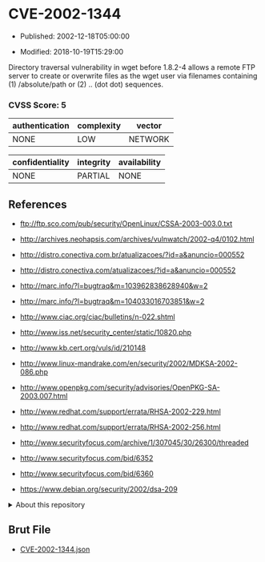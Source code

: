 # CVE-2002-1344

- Published: 2002-12-18T05:00:00

- Modified: 2018-10-19T15:29:00

Directory traversal vulnerability in wget before 1.8.2-4 allows a remote FTP server to create or overwrite files as the wget user via filenames containing (1) /absolute/path or (2) .. (dot dot) sequences.

### CVSS Score: **5**

| authentication | complexity | vector |
| --- | --- | --- |
| NONE | LOW | NETWORK |

| confidentiality | integrity | availability |
| --- | --- | --- |
| NONE | PARTIAL | NONE |

## References

* ftp://ftp.sco.com/pub/security/OpenLinux/CSSA-2003-003.0.txt

* http://archives.neohapsis.com/archives/vulnwatch/2002-q4/0102.html

* http://distro.conectiva.com.br/atualizacoes/?id=a&anuncio=000552

* http://distro.conectiva.com/atualizacoes/?id=a&anuncio=000552

* http://marc.info/?l=bugtraq&m=103962838628940&w=2

* http://marc.info/?l=bugtraq&m=104033016703851&w=2

* http://www.ciac.org/ciac/bulletins/n-022.shtml

* http://www.iss.net/security_center/static/10820.php

* http://www.kb.cert.org/vuls/id/210148

* http://www.linux-mandrake.com/en/security/2002/MDKSA-2002-086.php

* http://www.openpkg.com/security/advisories/OpenPKG-SA-2003.007.html

* http://www.redhat.com/support/errata/RHSA-2002-229.html

* http://www.redhat.com/support/errata/RHSA-2002-256.html

* http://www.securityfocus.com/archive/1/307045/30/26300/threaded

* http://www.securityfocus.com/bid/6352

* http://www.securityfocus.com/bid/6360

* https://www.debian.org/security/2002/dsa-209

<details>
<summary>About this repository</summary> 

  This repository is part of the project [Live Hack CVE](https://github.com/Live-Hack-CVE). Main website can be found [www.live-hack.org](https://www.live-hack.org) 
  
  Made by [Sn0wAlice](https://github.com/Sn0wAlice) for the people that care about security and need to have a feed of the latest CVEs. Hope you enjoy it, don't forget to star the repo and follow me on [Twitter](https://twitter.com/Sn0wAlice) and [Github](https://github.com/Sn0wAlice). And that is my [personnal website](https://www.alice-snow.me/)

  - [Home Page](https://github.com/Live-Hack-CVE)
  - [Framework](https://github.com/Live-Hack-CVE/cve-framework)
  - [CVE database](https://github.com/Live-Hack-CVE/full_database)
  - [Changelog](https://github.com/Live-Hack-CVE/Changelog)
</details>

## Brut File

* [CVE-2002-1344.json](https://raw.githubusercontent.com/Live-Hack-CVE/full_database/main/cves/2002/CVE-2002-1344.json)

